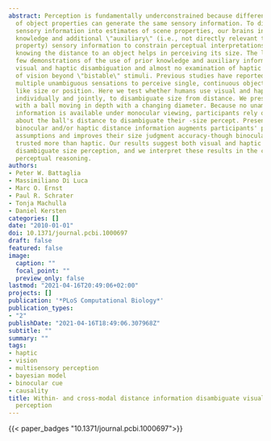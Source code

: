 ```yaml
---
abstract: Perception is fundamentally underconstrained because different combinations
  of object properties can generate the same sensory information. To disambiguate
  sensory information into estimates of scene properties, our brains incorporate prior
  knowledge and additional \"auxiliary\" (i.e., not directly relevant to desired scene
  property) sensory information to constrain perceptual interpretations. For example,
  knowing the distance to an object helps in perceiving its size. The literature contains
  few demonstrations of the use of prior knowledge and auxiliary information in combined
  visual and haptic disambiguation and almost no examination of haptic disambiguation
  of vision beyond \"bistable\" stimuli. Previous studies have reported humans integrate
  multiple unambiguous sensations to perceive single, continuous object properties,
  like size or position. Here we test whether humans use visual and haptic information,
  individually and jointly, to disambiguate size from distance. We presented participants
  with a ball moving in depth with a changing diameter. Because no unambiguous distance
  information is available under monocular viewing, participants rely on prior assumptions
  about the ball's distance to disambiguate their -size percept. Presenting auxiliary
  binocular and/or haptic distance information augments participants' prior distance
  assumptions and improves their size judgment accuracy-though binocular cues were
  trusted more than haptic. Our results suggest both visual and haptic distance information
  disambiguate size perception, and we interpret these results in the context of probabilistic
  perceptual reasoning.
authors:
- Peter W. Battaglia
- Massimiliano Di Luca
- Marc O. Ernst
- Paul R. Schrater
- Tonja Machulla
- Daniel Kersten
categories: []
date: "2010-01-01"
doi: 10.1371/journal.pcbi.1000697
draft: false
featured: false
image:
  caption: ""
  focal_point: ""
  preview_only: false
lastmod: "2021-04-16T20:49:06+02:00"
projects: []
publication: '*PLoS Computational Biology*'
publication_types:
- "2"
publishDate: "2021-04-16T18:49:06.307968Z"
subtitle: ""
summary: ""
tags:
- haptic
- vision
- multisensory perception
- bayesian model
- binocular cue
- causality
title: Within- and cross-modal distance information disambiguate visual size-change
  perception
---
```



{{< paper_badges "10.1371/journal.pcbi.1000697">}}
